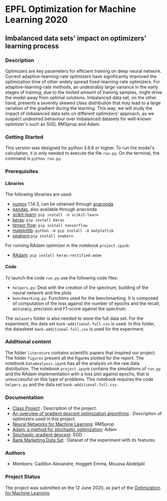 # EPFL Optimization for Machine Learning 2020
## Imbalanced data sets' impact on optimizers' learning process

### Description
Optimizers are key parameters for efficient training on deep neural network. Current adaptive-learning-rate optimizers have significantly improved the optimization time of other widely spread fixed-learning-rate optimizers. For adaptive-learning-rate methods, an undesirably large variance in the early stages of training, due to the limited amount of training samples, might drive the model away from optimal solutions. 
Imbalanced data set, on the other hand, presents a severely skewed class distribution that may lead to a large variation of the gradient during the learning.
This way, we will study the impact of imbalanced data sets on
different optimizers' approach, as we suspect undesired behaviour over imbalanced datasets for well-known optimizer's such as SGD, RMSprop and Adam.


### Getting Started
This version was designed for python 3.6.6 or higher. To run the model's calculation, it is only needed to execute the file `run.py`. On the terminal, the command is `python run.py`. 

### Prerequisites

#### Libraries
The following librairies are used:
* [numpy](http://www.numpy.org/) 1.14.3, can be obtained through [anaconda](https://www.anaconda.com/download/)
* [pandas](https://pandas.pydata.org/), also available through anaconda
* [scikit-learn](https://scikit-learn.org/stable/): `pip install -U scikit-learn`
* [keras](https://keras.io/): `pip install Keras`
* [tensor flow](https://www.tensorflow.org/install/): `pip install tensorflow`
* [matplotlib](https://matplotlib.org/3.1.1/users/installing.html): `python -m pip install -U matplotlib`
* [seaborn](https://seaborn.pydata.org/installing.html):`pip install seaborn`

For running RAdam optimizer in the notebook `project.ipynb`:
* [RAdam](https://pypi.org/project/keras-radam/): `pip install keras-rectified-adam`


#### Code
To launch the code `run.py` use the following code files:
* `helpers.py`: Deal with the creation of the spectrum, building of the neural network and the plots
* `benchmarking.py`: Functions used for the benchmarking. It is composed of computation of the loss against the number of epochs and the recall, accuracy, precision and F1-score against the spectrum.

The `datasets` folder is also needed to store the full data set. For the experiment, the data set `bank-additional-full.csv` is used. In this folder, the datasheet `bank-additional-full.csv` is used for the experiment.

### Additional content

The folder `literature` contains scientific papers that inspired our project. The folder `figures` present all the figures plotted for the report. The notebook `DataAnalysis.ipynb` has all the analysis on the raw data distribution. The notebook `project.ipynb` contains the simulations of `run.py` and the RAdam implementation with a loss plot against epochs, that is unsuccessful on this type of problems. This notebook requires the code `helpers.py` and the data set `bank-additional-full.csv`.

### Documentation
* [Class Project](https://github.com/epfml/OptML_course/blob/master/labs/mini-project/miniproject_description.pdf) : Description of the project.
* [An overview of gradient descent optimization algorithms](https://arxiv.org/pdf/1609.04747.pdf) : Description of optimizers used in this project.
* [Neural Networks for Machine Learning](https://www.cs.toronto.edu/~tijmen/csc321/slides/lecture_slides_lec6.pdf): RMSprop
* [Adam: a method for stochastic optimization](https://arxiv.org/pdf/1412.6980.pdf): Adam
* [Stochastic gradient descent](https://en.wikipedia.org/wiki/Stochastic_gradient_descent): SGD
* [Bank Marketing Data Set](https://archive.ics.uci.edu/ml/datasets/Bank+Marketing) : Dataset of the experiment with its features.

### Authors
* Members: Cadillon Alexandre, Hoggett Emma, Moussa Abdeljalil

### Project Status
The project was submitted on the 12 June 2020, as part of the [Optimization for Machine Learning](https://github.com/epfml/OptML_course).
